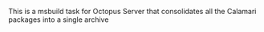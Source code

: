 This is a msbuild task for Octopus Server that consolidates all the Calamari packages into a single archive